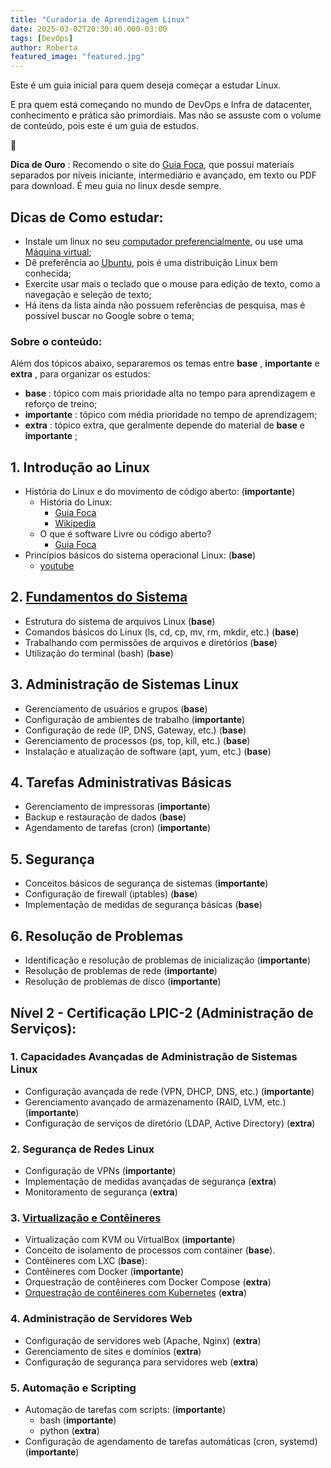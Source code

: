 ```yaml
---
title: "Curadoria de Aprendizagem Linux"
date: 2025-03-02T20:30:40.000-03:00
tags: [DevOps]
author: Roberta
featured_image: "featured.jpg"
---
```

Este é um guia inicial para quem deseja começar a estudar Linux.

E pra quem está começando no mundo de DevOps e Infra de datacenter, conhecimento e prática são primordiais. Mas não se assuste com o volume de conteúdo, pois este é um guia de estudos.

🐧

****Dica de Ouro**** : Recomendo o site do [Guia Foca](https://guiafoca.org/guiaonline/?ref=blog.robertabrandao.com.br), que possui materiais separados por níveis iniciante, intermediário e avançado, em texto ou PDF para download. É meu guia no linux desde sempre.

## Dicas de Como estudar:

  * Instale um linux no seu [computador preferencialmente](https://www.youtube.com/watch?v=wdMi0UbGGxM&ref=blog.robertabrandao.com.br), ou use uma [Máquina virtual](https://www.youtube.com/watch?v=XxZ8BTCBDis&ref=blog.robertabrandao.com.br);
  * Dê preferência ao [Ubuntu](http://www.ubuntu.com/?ref=blog.robertabrandao.com.br), pois é uma distribuição Linux bem conhecida;
  * Exercite usar mais o teclado que o mouse para edição de texto, como a navegação e seleção de texto;
  * Há itens da lista ainda não possuem referências de pesquisa, mas é possível buscar no Google sobre o tema;



### Sobre o conteúdo:

Além dos tópicos abaixo, separaremos os temas entre **base** , **importante** e **extra** , para organizar os estudos:

  * **base** : tópico com mais prioridade alta no tempo para aprendizagem e reforço de treino;
  * **importante** : tópico com média prioridade no tempo de aprendizagem;
  * **extra** : tópico extra, que geralmente depende do material de **base** e **importante** ;



## 1\. Introdução ao Linux

  * História do Linux e do movimento de código aberto: (**importante**)
    * História do Linux:
      * [Guia Foca](https://guiafoca.org/guiaonline/iniciante/ch01s04.html?ref=blog.robertabrandao.com.br)
      * [Wikipedia](https://pt.wikipedia.org/wiki/Hist%C3%B3ria_do_Linux?ref=blog.robertabrandao.com.br)
    * O que é software Livre ou código aberto?
      * [Guia Foca](https://guiafoca.org/guiaonline/iniciante/ch01s06.html?ref=blog.robertabrandao.com.br)
  * Princípios básicos do sistema operacional Linux: (**base**)
    * [youtube](https://www.youtube.com/watch?v=BBr12sZ5li&ref=blog.robertabrandao.com.br)



## 2\. [Fundamentos do Sistema](https://blog.robertabrandao.com.br/fundamentos-do-sistema-linux/)

  * Estrutura do sistema de arquivos Linux (**base**)
  * Comandos básicos do Linux (ls, cd, cp, mv, rm, mkdir, etc.) (**base**)
  * Trabalhando com permissões de arquivos e diretórios (**base**)
  * Utilização do terminal (bash) (**base**)



## 3\. Administração de Sistemas Linux

  * Gerenciamento de usuários e grupos (**base**)
  * Configuração de ambientes de trabalho (**importante**)
  * Configuração de rede (IP, DNS, Gateway, etc.) (**base**)
  * Gerenciamento de processos (ps, top, kill, etc.) (**base**)
  * Instalação e atualização de software (apt, yum, etc.) (**base**)



## 4\. Tarefas Administrativas Básicas

  * Gerenciamento de impressoras (**importante**)
  * Backup e restauração de dados (**base**)
  * Agendamento de tarefas (cron) (**importante**)



## 5\. Segurança

  * Conceitos básicos de segurança de sistemas (**importante**)
  * Configuração de firewall (iptables) (**base**)
  * Implementação de medidas de segurança básicas (**base**)



## 6\. Resolução de Problemas

  * Identificação e resolução de problemas de inicialização (**importante**)
  * Resolução de problemas de rede (**importante**)
  * Resolução de problemas de disco (**importante**)



## Nível 2 - Certificação LPIC-2 (Administração de Serviços):

### 1\. Capacidades Avançadas de Administração de Sistemas Linux

  * Configuração avançada de rede (VPN, DHCP, DNS, etc.) (**importante**)
  * Gerenciamento avançado de armazenamento (RAID, LVM, etc.) (**importante**)
  * Configuração de serviços de diretório (LDAP, Active Directory) (**extra**)



### 2\. Segurança de Redes Linux

  * Configuração de VPNs (**importante**)
  * Implementação de medidas avançadas de segurança (**extra**)
  * Monitoramento de segurança (**extra**)



### 3\. [Virtualização e Contêineres](https://blog.robertabrandao.com.br/docker-na-pratica/)

  * Virtualização com KVM ou VirtualBox (**importante**)
  * Conceito de isolamento de processos com container (**base**).
  * Contêineres com LXC (**base**):
  * Contêineres com Docker (**importante**)
  * Orquestração de contêineres com Docker Compose (**extra**)
  * [Orquestração de contêineres com Kubernetes](https://blog.robertabrandao.com.br/guia-rapido-microk8s/) (**extra**)



### 4\. Administração de Servidores Web

  * Configuração de servidores web (Apache, Nginx) (**extra**)
  * Gerenciamento de sites e domínios (**extra**)
  * Configuração de segurança para servidores web (**extra**)



### 5\. Automação e Scripting

  * Automação de tarefas com scripts: (**importante**)
    * bash (**importante**)
    * python (**extra**)
  * Configuração de agendamento de tarefas automáticas (cron, systemd) (**importante**)


